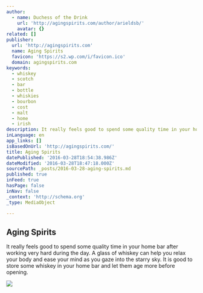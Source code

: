 ```yaml
---
author:
  - name: Duchess of the Drink
    url: 'http://agingspirits.com/author/arieldsb/'
    avatar: {}
related: []
publisher:
  url: 'http://agingspirits.com'
  name: Aging Spirits
  favicon: 'https://s2.wp.com/i/favicon.ico'
  domain: agingspirits.com
keywords:
  - whiskey
  - scotch
  - bar
  - bottle
  - whiskies
  - bourbon
  - cost
  - malt
  - home
  - irish
description: It really feels good to spend some quality time in your home bar after working very hard during the day. A glass of whiskey can help you relax your body and ease your mind as you gaze into the starry sky. It is good to store some whiskey in your home bar and let them age more before opening.
inLanguage: en
app_links: []
isBasedOnUrl: 'http://agingspirits.com/'
title: Aging Spirits
datePublished: '2016-03-28T18:54:38.986Z'
dateModified: '2016-03-28T18:47:18.000Z'
sourcePath: _posts/2016-03-28-aging-spirits.md
published: true
inFeed: true
hasPage: false
inNav: false
_context: 'http://schema.org'
_type: MediaObject

---
```

<article style=""><h1>Aging Spirits</h1><p>It really feels good to spend some quality time in your home bar after working very hard during the day. A glass of whiskey can help you relax your body and ease your mind as you gaze into the starry sky. It is good to store some whiskey in your home bar and let them age more before opening.</p><img src="http://agingspirits.files.wordpress.com/2014/02/home-bar-ripoff-artists-53-home-bar-design-ideas.jpg?w=264&amp;h=300" /></article>